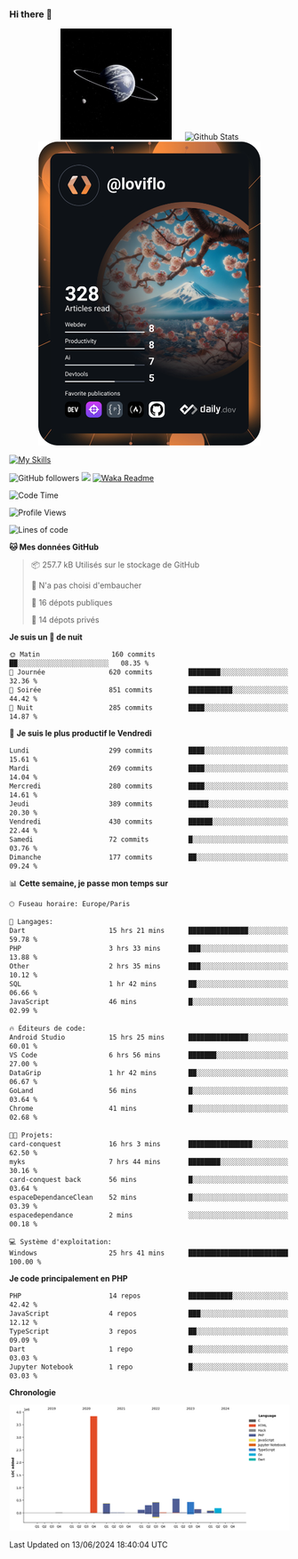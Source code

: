 ### Hi there 👋

<p align="center">
  <img src="https://github.com/Loviflo/Loviflo/blob/main/img/portrait.jpg" alt="Loviflo" height="200" style="margin-right: 20px"/>
  <img src="https://github-readme-stats.vercel.app/api?username=Loviflo&show_icons=true&theme=graywhite" alt="Github Stats" />
  <a href="https://app.daily.dev/loviflo"><img src="https://github.com/loviflo/loviflo/blob/main/devcard.svg" width="400" alt="Loviflo's Dev Card"/></a>
</p>

[![My Skills](https://skillicons.dev/icons?i=php,laravel,symfony,dotnet,cs,nodejs,mysql,postgres,js,ts,html,css,sass,angular,react,electron,docker,webpack,vscode,figma,git,github,gitlab,nginx,postman&perline=5)](https://skillicons.dev)

![GitHub followers](https://img.shields.io/github/followers/Loviflo?label=Follow&style=social)
![](https://visitor-badge.glitch.me/badge?page_id=Loviflo.Loviflo)
[![Waka Readme](https://github.com/Loviflo/Loviflo/actions/workflows/update-stats.yml/badge.svg)](https://github.com/Loviflo/Loviflo/actions/workflows/update-stats.yml)

<!--START_SECTION:waka-->
![Code Time](http://img.shields.io/badge/Code%20Time-2%2C168%20hrs%2036%20mins-blue)

![Profile Views](http://img.shields.io/badge/Vues%20du%20profil-0-blue)

![Lines of code](https://img.shields.io/badge/Depuis%20Hello%20World%2C%20j%27ai%20%C3%A9crit-6.5%20million%20Lignes%20de%20code-blue)

**🐱 Mes données GitHub** 

> 📦 257.7 kB Utilisés sur le stockage de GitHub 
 > 
> 🚫 N'a pas choisi d'embaucher
 > 
> 📜 16 dépots publiques 
 > 
> 🔑 14 dépots privés 
 > 
**Je suis un 🦉 de nuit** 

```text
🌞 Matin                  160 commits         ██░░░░░░░░░░░░░░░░░░░░░░░   08.35 % 
🌆 Journée                620 commits         ████████░░░░░░░░░░░░░░░░░   32.36 % 
🌃 Soirée                 851 commits         ███████████░░░░░░░░░░░░░░   44.42 % 
🌙 Nuit                   285 commits         ████░░░░░░░░░░░░░░░░░░░░░   14.87 % 
```
📅 **Je suis le plus productif le Vendredi** 

```text
Lundi                    299 commits         ████░░░░░░░░░░░░░░░░░░░░░   15.61 % 
Mardi                    269 commits         ████░░░░░░░░░░░░░░░░░░░░░   14.04 % 
Mercredi                 280 commits         ████░░░░░░░░░░░░░░░░░░░░░   14.61 % 
Jeudi                    389 commits         █████░░░░░░░░░░░░░░░░░░░░   20.30 % 
Vendredi                 430 commits         ██████░░░░░░░░░░░░░░░░░░░   22.44 % 
Samedi                   72 commits          █░░░░░░░░░░░░░░░░░░░░░░░░   03.76 % 
Dimanche                 177 commits         ██░░░░░░░░░░░░░░░░░░░░░░░   09.24 % 
```


📊 **Cette semaine, je passe mon temps sur** 

```text
🕑︎ Fuseau horaire: Europe/Paris

💬 Langages: 
Dart                     15 hrs 21 mins      ███████████████░░░░░░░░░░   59.78 % 
PHP                      3 hrs 33 mins       ███░░░░░░░░░░░░░░░░░░░░░░   13.88 % 
Other                    2 hrs 35 mins       ███░░░░░░░░░░░░░░░░░░░░░░   10.12 % 
SQL                      1 hr 42 mins        ██░░░░░░░░░░░░░░░░░░░░░░░   06.66 % 
JavaScript               46 mins             █░░░░░░░░░░░░░░░░░░░░░░░░   02.99 % 

🔥 Éditeurs de code: 
Android Studio           15 hrs 25 mins      ███████████████░░░░░░░░░░   60.01 % 
VS Code                  6 hrs 56 mins       ███████░░░░░░░░░░░░░░░░░░   27.00 % 
DataGrip                 1 hr 42 mins        ██░░░░░░░░░░░░░░░░░░░░░░░   06.67 % 
GoLand                   56 mins             █░░░░░░░░░░░░░░░░░░░░░░░░   03.64 % 
Chrome                   41 mins             █░░░░░░░░░░░░░░░░░░░░░░░░   02.68 % 

🐱‍💻 Projets: 
card-conquest            16 hrs 3 mins       ████████████████░░░░░░░░░   62.50 % 
myks                     7 hrs 44 mins       ████████░░░░░░░░░░░░░░░░░   30.16 % 
card-conquest back       56 mins             █░░░░░░░░░░░░░░░░░░░░░░░░   03.64 % 
espaceDependanceClean    52 mins             █░░░░░░░░░░░░░░░░░░░░░░░░   03.39 % 
espacedependance         2 mins              ░░░░░░░░░░░░░░░░░░░░░░░░░   00.18 % 

💻 Système d'exploitation: 
Windows                  25 hrs 41 mins      █████████████████████████   100.00 % 
```

**Je code principalement en PHP** 

```text
PHP                      14 repos            ███████████░░░░░░░░░░░░░░   42.42 % 
JavaScript               4 repos             ███░░░░░░░░░░░░░░░░░░░░░░   12.12 % 
TypeScript               3 repos             ██░░░░░░░░░░░░░░░░░░░░░░░   09.09 % 
Dart                     1 repo              █░░░░░░░░░░░░░░░░░░░░░░░░   03.03 % 
Jupyter Notebook         1 repo              █░░░░░░░░░░░░░░░░░░░░░░░░   03.03 % 
```



**Chronologie**

![Lines of Code chart](https://raw.githubusercontent.com/Loviflo/Loviflo/main/assets/bar_graph.png)


 Last Updated on 13/06/2024 18:40:04 UTC
<!--END_SECTION:waka-->

